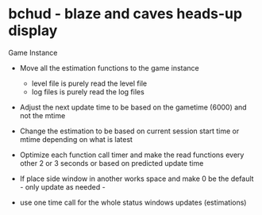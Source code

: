 # bchud - blaze and caves heads-up display


Game Instance 
- Move all the estimation functions to the game instance
  - level file is purely read the level file
  - log files is purely read the log files
- Adjust the next update time to be based on the gametime (6000) and not the mtime
- Change the estimation to be based on current session start time or mtime depending on what is latest

- Optimize each function call timer and make the read functions every other 2 or 3 seconds or based on predicted update time
- If place side window in another works space and make 0 be the default - only update as needed - 
- use one time call for the whole status windows updates (estimations)
